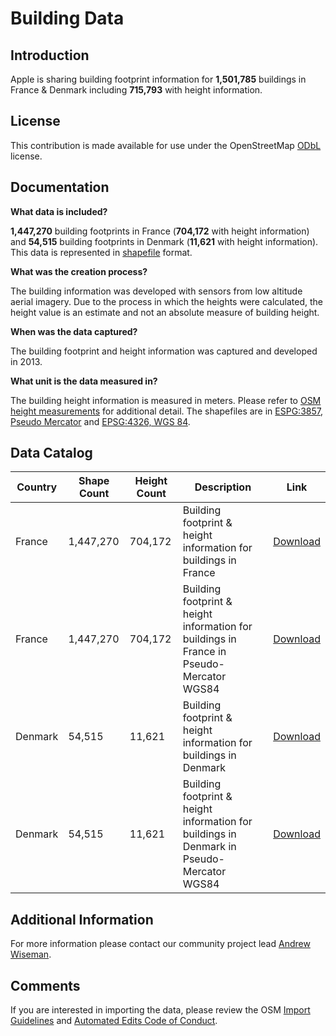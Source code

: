 # Building Data


## Introduction

Apple is sharing building footprint information for **1,501,785** buildings in France & Denmark including **715,793** with height information.  


## License

This contribution is made available for use under the OpenStreetMap [ODbL](https://opendatacommons.org/licenses/odbl/) license.


## Documentation

**What data is included?**

**1,447,270** building footprints in France (**704,172** with height information) and **54,515** building footprints in Denmark (**11,621** with height information). This data is represented in [shapefile](http://wiki.openstreetmap.org/wiki/Shapefiles) format.    

**What was the creation process?**

The building information was developed with sensors from low altitude aerial imagery. Due to the process in which the heights were calculated, the height value is an estimate and not an absolute measure of building height.  

**When was the data captured?**

The building footprint and height information was captured and developed in 2013.  

**What unit is the data measured in?**

The building height information is measured in meters. Please refer to [OSM height measurements](https://wiki.openstreetmap.org/wiki/Map_Features/Units) for additional detail.  The shapefiles are in [ESPG:3857, Pseudo Mercator](http://www.epsg-registry.org/report.htm?type=selection&entity=urn:ogc:def:crs:EPSG::3857&reportDetail=short&style=urn:uuid:report-style:default-with-code&style_name=OGP%20Default%20With%20Code&title=EPSG:3857) and [EPSG:4326, WGS 84](http://www.epsg-registry.org/report.htm?type=selection&entity=urn:ogc:def:crs:EPSG::4326&reportDetail=short&style=urn:uuid:report-style:default-with-code&style_name=OGP%20Default%20With%20Code&title=EPSG:4326).



## Data Catalog

| Country     | Shape Count | Height Count | Description                                                       | Link       |
| ------------|-------------|--------------|-------------------------------------------------------------------|------------|
| France      | 1,447,270   | 704,172      | Building footprint & height information for buildings in France   | [Download](https://apple.box.com/s/6m1g33jyulharagiyyoj5r24uk0lz4q5)   |
| France      | 1,447,270   | 704,172      | Building footprint & height information for buildings in France in Pseudo-Mercator WGS84   | [Download](https://apple.box.com/s/6m1g33jyulharagiyyoj5r24uk0lz4q5)   |
| Denmark     | 54,515      | 11,621       | Building footprint & height information for buildings in Denmark  | [Download](https://apple.box.com/s/2a2q6bykxw8zfr1cucjzo0gyy863ezuf)   |
| Denmark     | 54,515      | 11,621       | Building footprint & height information for buildings in Denmark in Pseudo-Mercator WGS84  | [Download](https://apple.box.com/s/2a2q6bykxw8zfr1cucjzo0gyy863ezuf)   |



## Additional Information
For more information please contact our community project lead [Andrew Wiseman](https://www.openstreetmap.org/user/Marion%20Barry).


## Comments
If you are interested in importing the data, please review the OSM [Import Guidelines](https://wiki.openstreetmap.org/wiki/Import/Guidelines) and [Automated Edits Code of Conduct](https://wiki.openstreetmap.org/wiki/Automated_Edits_code_of_conduct).

